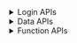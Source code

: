 <details>
<summary>Login APIs</summary>

|                        API                        |Available|                                      Parameter                                      |
| ------------------------------------------------- | :-----: | ----------------------------------------------------------------------------------- |
| xx_eone_zhmmdl                                    |   ✅   | STR username STR password \[STR cookies\]                                           |
| xx_eone_yzmdl_sendsms                             |   ✅   | NUM phone \[STR cookies\]                                                           |
| xx_eone_yzmdl                                     |   ✅   | NUM phone NUM code STR username \[STR cookies\]                                     |
| xx_eone_jwglxtdl                                  |   ✅   | STR username STR password \[STR cookies\]                                           |
| xx_eone_jxzhptdl                                  |   ✅   | STR username STR password \[STR cookies\]                                           |
| xx_vpndl                                          |   ✅   | STR username STR password                                                           |
| xx_vpn_ehalldl                                    |   ✅   | STR cookies                                                                         |
| xx_ehalldl                                        |   ✅   | STR username STR password                                                           |
| xx_ehall_zhcpdl                                   |   ✅   | STR cookies \[BOOL intranet\]                                                       |
| xx_ehall_jbxxdl                                   |   ✅   | STR cookies \[BOOL intranet\]                                                       |

</details>

<details>
<summary>Data APIs</summary>

|                        API                        |Available|                                      Parameter                                      |
| ------------------------------------------------- | :-----: | ----------------------------------------------------------------------------------- |
| xx_xsfw_jbxx                                      |   ❌   |                                                                                     |
| xx_zxzx_ml                                        |   ✅   | STR cookies                                                                         |
| xx_zxzx_nr                                        |   ✅   | STR lk_q STR cookies                                                                |

</details>

<details>
<summary>Function APIs</summary>

|                        API                        |Available|                                      Parameter                                      |
| ------------------------------------------------- | :-----: | ----------------------------------------------------------------------------------- |
| pdf_exportimg                                     |   ✅   | STR url \[STR cookies\] \[STR headers\]                                             |
| qrcode_decode                                     |   ✅   | STR url                                                                             |
| qrcode_encode_qrcode                              |   ✅   | STR qrcode                                                                          |
| qrcode_encode_text1-bottom1                       |   ✅   | STR qrcode \[STR t_bottom\]                                                         |
| qrcode_encode_text2-bottom2                       |   ✅   | STR qrcode \[STR t_bottom1\] \[STR t_bottom2\]                                      |
| qrcode_encode_text2-top1-middle1                  |   ✅   | STR qrcode \[STR t_top\] \[STR t_middle\]                                           |
| qrcode_encode_text3-top1-middle1-bottom1          |   ✅   | STR qrcode \[STR t_top\] \[STR t_middle\] \[STR t_bottom\]                          |

</details>
